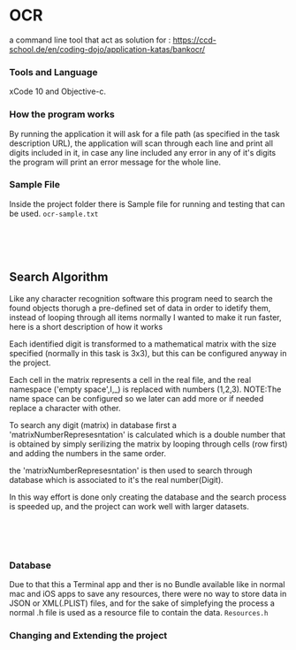 # OCR
a command line tool that act as solution for : https://ccd-school.de/en/coding-dojo/application-katas/bankocr/

### Tools and Language
xCode 10 and Objective-c.

### How the program works
By running the application it will ask for a file path (as specified in the task description URL), the application will scan through each line and print all digits included in it, in case any line included any error in any of it's digits the program will print an error message for the whole line.

### Sample File
Inside the project folder there is Sample file for running and testing that can be used.  `ocr-sample.txt`

<br/>
<br/>
<br/>

## Search Algorithm

Like any character recognition software this program need to search the found objects thorugh a pre-defined set of data in order to idetify them, instead of looping through all items normally I wanted to make it run faster, here is a short description of how it works

Each identified digit is transformed to a mathematical matrix with the size specified (normally in this task is 3x3), but this can be configured anyway in the project.

Each cell in the matrix represents a cell in the real file, and the real namespace ('empty space',I,_) is replaced with numbers (1,2,3).
NOTE:The name space can be configured so we later can add more or if needed replace a character with other.

To search any digit (matrix) in database first a 'matrixNumberRepresesntation' is calculated which is a double number that is obtained by simply serilizing the matrix by looping through cells (row first) and adding the numbers in the same order.

the 'matrixNumberRepresesntation' is then used to search through database which is associated to it's the real number(Digit).

In this way effort is done only creating the database and the search process is speeded up, and the project can work well with larger datasets.

<br/>
<br/>
<br/>

### Database

Due to that this a Terminal app and ther is no Bundle available like in normal mac and iOS apps to save any resources, there were no way to store data in JSON or XML(.PLIST) files, and for the sake of simplefying the process a normal .h file is used as a resource file to contain the data. `Resources.h`


### Changing and Extending the project
